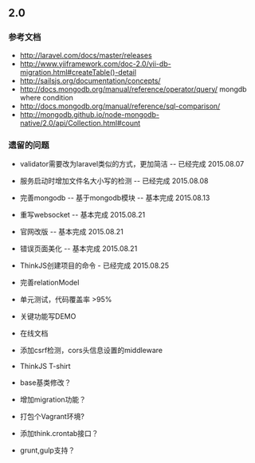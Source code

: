 ## 2.0

### 参考文档

* http://laravel.com/docs/master/releases
* http://www.yiiframework.com/doc-2.0/yii-db-migration.html#createTable()-detail
* http://sailsjs.org/documentation/concepts/
* http://docs.mongodb.org/manual/reference/operator/query/ mongdb where condition
* http://docs.mongodb.org/manual/reference/sql-comparison/
* http://mongodb.github.io/node-mongodb-native/2.0/api/Collection.html#count

### 遗留的问题

* validator需要改为laravel类似的方式，更加简洁 -- 已经完成 2015.08.07
* 服务启动时增加文件名大小写的检测 -- 已经完成 2015.08.08
* 完善mongodb -- 基于mongodb模块 -- 基本完成 2015.08.13
* 重写websocket -- 基本完成 2015.08.21
* 官网改版 -- 基本完成 2015.08.21
* 错误页面美化 -- 基本完成 2015.08.21
* ThinkJS创建项目的命令 - 已经完成 2015.08.25

* 完善relationModel
* 单元测试，代码覆盖率 >95%
* 关键功能写DEMO
* 在线文档
* 添加csrf检测，cors头信息设置的middleware
* ThinkJS T-shirt

* base基类修改？
* 增加migration功能？
* 打包个Vagrant环境?
* 添加think.crontab接口？
* grunt,gulp支持？





